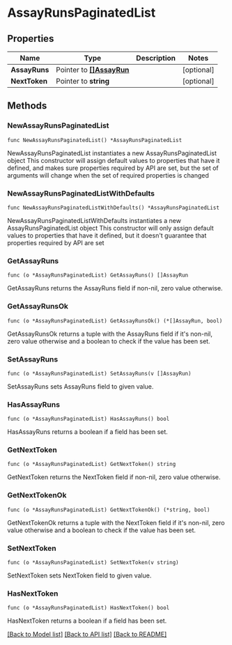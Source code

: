 # AssayRunsPaginatedList

## Properties

Name | Type | Description | Notes
------------ | ------------- | ------------- | -------------
**AssayRuns** | Pointer to [**[]AssayRun**](AssayRun.md) |  | [optional] 
**NextToken** | Pointer to **string** |  | [optional] 

## Methods

### NewAssayRunsPaginatedList

`func NewAssayRunsPaginatedList() *AssayRunsPaginatedList`

NewAssayRunsPaginatedList instantiates a new AssayRunsPaginatedList object
This constructor will assign default values to properties that have it defined,
and makes sure properties required by API are set, but the set of arguments
will change when the set of required properties is changed

### NewAssayRunsPaginatedListWithDefaults

`func NewAssayRunsPaginatedListWithDefaults() *AssayRunsPaginatedList`

NewAssayRunsPaginatedListWithDefaults instantiates a new AssayRunsPaginatedList object
This constructor will only assign default values to properties that have it defined,
but it doesn't guarantee that properties required by API are set

### GetAssayRuns

`func (o *AssayRunsPaginatedList) GetAssayRuns() []AssayRun`

GetAssayRuns returns the AssayRuns field if non-nil, zero value otherwise.

### GetAssayRunsOk

`func (o *AssayRunsPaginatedList) GetAssayRunsOk() (*[]AssayRun, bool)`

GetAssayRunsOk returns a tuple with the AssayRuns field if it's non-nil, zero value otherwise
and a boolean to check if the value has been set.

### SetAssayRuns

`func (o *AssayRunsPaginatedList) SetAssayRuns(v []AssayRun)`

SetAssayRuns sets AssayRuns field to given value.

### HasAssayRuns

`func (o *AssayRunsPaginatedList) HasAssayRuns() bool`

HasAssayRuns returns a boolean if a field has been set.

### GetNextToken

`func (o *AssayRunsPaginatedList) GetNextToken() string`

GetNextToken returns the NextToken field if non-nil, zero value otherwise.

### GetNextTokenOk

`func (o *AssayRunsPaginatedList) GetNextTokenOk() (*string, bool)`

GetNextTokenOk returns a tuple with the NextToken field if it's non-nil, zero value otherwise
and a boolean to check if the value has been set.

### SetNextToken

`func (o *AssayRunsPaginatedList) SetNextToken(v string)`

SetNextToken sets NextToken field to given value.

### HasNextToken

`func (o *AssayRunsPaginatedList) HasNextToken() bool`

HasNextToken returns a boolean if a field has been set.


[[Back to Model list]](../README.md#documentation-for-models) [[Back to API list]](../README.md#documentation-for-api-endpoints) [[Back to README]](../README.md)


